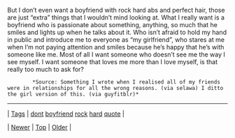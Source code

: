 <!--
title: But I don&rsquo;t even want a boyfriend with rock hard abs and perfect hair, those are just &ldquo;extra&rdquo; things that I wouldn&rsquo;t mind looking at. What I really want is a boyfriend who is passionate about something, anything, so much that he smiles and lights up when he talks about it. Who isn&rsquo;t afraid to hold my hand in public and introduce me to everyone as &ldquo;my girlfriend&rdquo;, who stares at me when I&rsquo;m not paying attention and smiles because he&rsquo;s happy that he&rsquo;s with someone like me. Most of all I want someone who doesn&rsquo;t see me the way I see myself. I want someone that loves me more than I love myself, is that really too much to ask for?
date: 2020-06-28T15:27:00.275Z
tags: dont, boyfriend, rock, hard, quote
-->




But I don’t even want a boyfriend with rock hard abs and perfect hair, those are just “extra” things that I wouldn’t mind looking at. What I really want is a boyfriend who is passionate about something, anything, so much that he smiles and lights up when he talks about it. Who isn’t afraid to hold my hand in public and introduce me to everyone as “my girlfriend”, who stares at me when I’m not paying attention and smiles because he’s happy that he’s with someone like me. Most of all I want someone who doesn’t see me the way I see myself. I want someone that loves me more than I love myself, is that really too much to ask for?

            *Source: Something I wrote when I realised all of my friends were in relationships for all the wrong reasons. (via selawa) I ditto the girl version of this. (via guyfitblr)*

<!--BOTTOM-POST-NAVIGATION-->
---

| [Tags](tags.md) | [dont](tag-dont.md) [boyfriend](tag-boyfriend.md) [rock](tag-rock.md) [hard](tag-hard.md) [quote](tag-quote.md) |

| [Newer](80599421229.md) | [Top](index.md) | [Older](80669740185.md) |